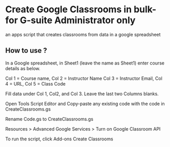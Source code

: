 # Create Google Classrooms in bulk- for G-suite Administrator only
an apps script that creates classrooms from data in a google spreadsheet

## How to use ?
In a Google spreadsheet, in Sheet1 (leave the name as Sheet1) enter course details as below. 

Col 1 = Course name, Col 2 = Instructor Name Col 3 = Instructor Email, Col 4 = URL, Col 5 = Class Code

Fill data under Col 1, Col2, and Col 3. Leave the last two Columns blanks.

Open Tools Script Editor and Copy-paste any existing code with the code in CreateClassrooms.gs

Rename Code.gs to CreateClassrooms.gs

Resources > Advanced Google Services > Turn on Google Classroom API

To run the script, click Add-ons Create Classrooms
